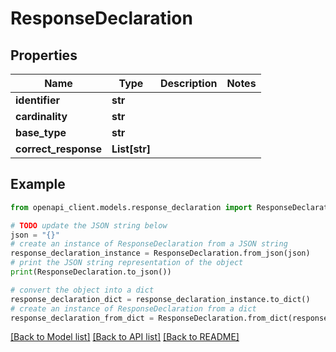 # ResponseDeclaration


## Properties

Name | Type | Description | Notes
------------ | ------------- | ------------- | -------------
**identifier** | **str** |  | 
**cardinality** | **str** |  | 
**base_type** | **str** |  | 
**correct_response** | **List[str]** |  | 

## Example

```python
from openapi_client.models.response_declaration import ResponseDeclaration

# TODO update the JSON string below
json = "{}"
# create an instance of ResponseDeclaration from a JSON string
response_declaration_instance = ResponseDeclaration.from_json(json)
# print the JSON string representation of the object
print(ResponseDeclaration.to_json())

# convert the object into a dict
response_declaration_dict = response_declaration_instance.to_dict()
# create an instance of ResponseDeclaration from a dict
response_declaration_from_dict = ResponseDeclaration.from_dict(response_declaration_dict)
```
[[Back to Model list]](../README.md#documentation-for-models) [[Back to API list]](../README.md#documentation-for-api-endpoints) [[Back to README]](../README.md)


